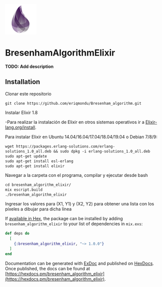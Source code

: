 ![elixir](tecnologia-elixir.jpg)


# BresenhamAlgorithmElixir

**TODO: Add description**

## Installation

Clonar este repositorio

	git clone https://github.com/eriqmondu/Bresenham_algorithm.git


Instalar Elixir 1.8

-Para realizar la instalación de Elixir en otros sistemas operativos ir a [Elixir-lang.org/install](https://elixir-lang.org/install.html).

Para instalar Elixir en Ubuntu 14.04/16.04/17.04/18.04/19.04 o Debian 7/8/9:
	
	wget https://packages.erlang-solutions.com/erlang-solutions_1.0_all.deb && sudo dpkg -i erlang-solutions_1.0_all.deb
	sudo apt-get update
	sudo apt-get install esl-erlang
	sudo apt-get install elixir


Navegar a la carpeta con el programa, compilar y ejecutar desde bash

	cd bresenham_algorithm_elixir/
	mix escript.build
	./bresenham_algorithm_elixir
	
Ingresar los valores para (X1, Y1) y (X2, Y2) para obtener una lista con los píxeles a dibujar para dicha línea

If [available in Hex](https://hex.pm/docs/publish), the package can be installed
by adding `bresenham_algorithm_elixir` to your list of dependencies in `mix.exs`:

```elixir
def deps do
  [
    {:bresenham_algorithm_elixir, "~> 1.0.0"}
  ]
end
```

Documentation can be generated with [ExDoc](https://github.com/elixir-lang/ex_doc)
and published on [HexDocs](https://hexdocs.pm). Once published, the docs can
be found at [https://hexdocs.pm/bresenham_algorithm_elixir](https://hexdocs.pm/bresenham_algorithm_elixir).


